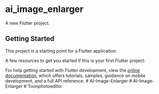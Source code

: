 # ai_image_enlarger

A new Flutter project.

## Getting Started

This project is a starting point for a Flutter application.

A few resources to get you started if this is your first Flutter project:


For help getting started with Flutter development, view the
[online documentation](https://docs.flutter.dev/), which offers tutorials,
samples, guidance on mobile development, and a full API reference.
#   A I - I m a g e - E n l a r g e r 
 
 #   A I - I m a g e - E n l a r g e r 
 
 #   T o o n _ p h o t o _ e d i t o r  
 